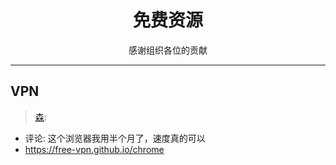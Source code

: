 <h1 align="center">免费资源</h1>
<p align="center">感谢组织各位的贡献</p>

---

## VPN

> [森](760201504):

* 评论: 这个浏览器我用半个月了，速度真的可以
* https://free-vpn.github.io/chrome
